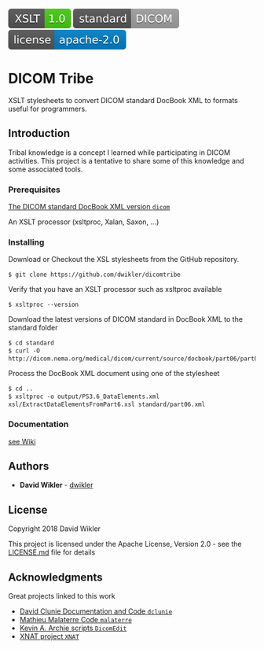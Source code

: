 ![XSLT.1.0](./badges/XSLT-1.0-brightgreen.svg)
![standard.DICOM](./badges/standard-DICOM-lightgrey.svg)
![license.apache-2.0](./badges/license-apache--2.0-blue.svg)

# DICOM Tribe

XSLT stylesheets to convert DICOM standard DocBook XML to formats useful for programmers.

## Introduction

Tribal knowledge is a concept I learned while participating in DICOM activities. This project is a tentative to share some of this knowledge and some associated tools.

### Prerequisites

[The DICOM standard DocBook XML version `dicom`](https://www.dicomstandard.org/current/)

An XSLT processor (xsltproc, Xalan, Saxon, ...)

### Installing

Download or Checkout the XSL stylesheets from the GitHub repository.

```
$ git clone https://github.com/dwikler/dicomtribe
```

Verify that you have an XSLT processor such as xsltproc available 

```
$ xsltproc --version
```

Download the latest versions of DICOM standard in DocBook XML to the standard folder 

```
$ cd standard
$ curl -O http://dicom.nema.org/medical/dicom/current/source/docbook/part06/part06.xml
```

Process the DocBook XML document using one of the stylesheet
```
$ cd ..
$ xsltproc -o output/PS3.6_DataElements.xml xsl/ExtractDataElementsFromPart6.xsl standard/part06.xml
```

### Documentation

[see Wiki](../../wiki)

 
## Authors

* **David Wikler** - [dwikler](https://github.com/dwikler)

## License

Copyright 2018 David Wikler
  
This project is licensed under the Apache License, Version 2.0 - see the [LICENSE.md](LICENSE.md) file for details

## Acknowledgments

Great projects linked to this work

* [David Clunie Documentation and Code `dclunie`](http://www.dclunie.com/)
* [Mathieu Malaterre Code `malaterre`](https://github.com/malaterre)
* [Kevin A. Archie scripts `DicomEdit`](https://bitbucket.org/xnatdcm/dicom-edit4)
* [XNAT project `XNAT`](https://www.xnat.org/)

